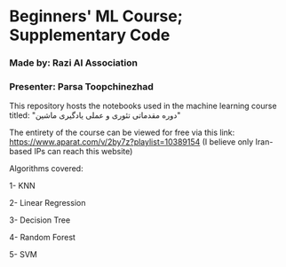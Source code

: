 # Beginners' ML Course; Supplementary Code
### Made by: Razi AI Association 
### Presenter: Parsa Toopchinezhad


This repository hosts the notebooks used in the machine learning course titled: "دوره مقدماتی تئوری و عملی یادگیری ماشین"


The entirety of the course can be viewed for free via this link:
https://www.aparat.com/v/2by7z?playlist=10389154
(I believe only Iran-based IPs can reach this website)


Algorithms covered:

1- KNN

2- Linear Regression

3- Decision Tree

4- Random Forest

5- SVM
